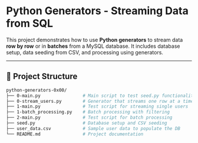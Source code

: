 # Python Generators - Streaming Data from SQL

This project demonstrates how to use **Python generators** to stream data **row by row** or in **batches** from a MySQL database. It includes database setup, data seeding from CSV, and processing using generators.

---

## 📁 Project Structure

```bash
python-generators-0x00/
├── 0-main.py                # Main script to test seed.py functionality
├── 0-stream_users.py        # Generator that streams one row at a time
├── 1-main.py                # Test script for streaming single users
├── 1-batch_processing.py    # Batch processing with filtering
├── 2-main.py                # Test script for batch processing
├── seed.py                  # Database setup and CSV seeding
├── user_data.csv            # Sample user data to populate the DB
└── README.md                # Project documentation
